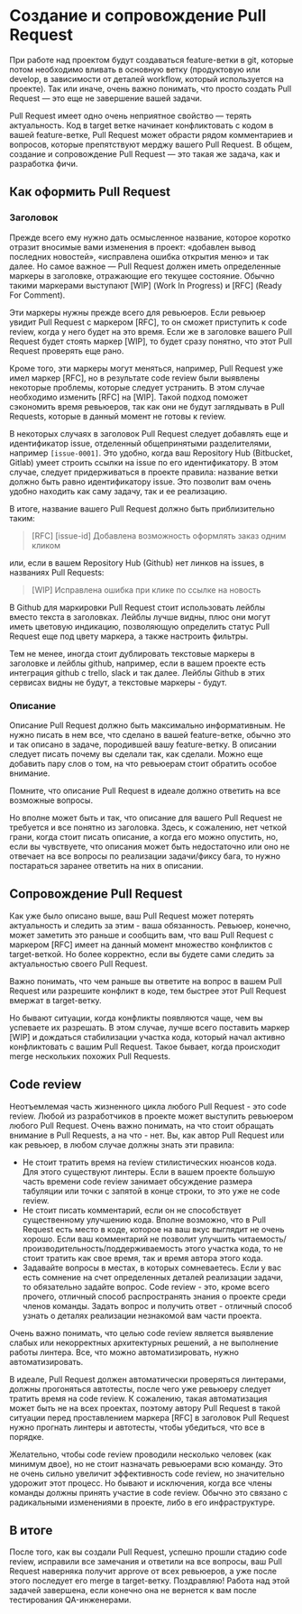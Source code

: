 # Создание и сопровождение Pull Request

При работе над проектом будут создаваться feature-ветки в git,
которые потом необходимо вливать в основную ветку (продуктовую или develop,
в зависимости от деталей workflow, который используется на проекте).
Так или иначе, очень важно понимать, что просто создать
Pull Request — это еще не завершение вашей задачи.

Pull Request имеет одно очень неприятное свойство — терять актуальность.
Код в target ветке начинает конфликтовать с кодом в вашей feature-ветке,
Pull Request может обрасти рядом комментариев и вопросов, которые препятствуют
мерджу вашего Pull Request. В общем, создание и сопровождение
Pull Request — это такая же задача, как и разработка фичи.

## Как оформить Pull Request
### Заголовок

Прежде всего ему нужно дать осмысленное название, которое коротко отразит
вносимые вами изменения в проект: «добавлен вывод последних новостей»,
«исправлена ошибка открытия меню» и так далее.
Но самое важное — Pull Request должен иметь определенные маркеры в заголовке,
отражающие его текущее состояние. Обычно такими маркерами выступают
[WIP] (Work In Progress) и [RFC] (Ready For Comment).

Эти маркеры нужны прежде всего для ревьюеров. Если ревьюер увидит Pull Request
с маркером [RFC], то он сможет приступить к code review,
когда у него будет на это время. Если же в заголовке вашего Pull Request
будет стоять маркер [WIP], то будет сразу понятно, что этот
Pull Request проверять еще рано.

Кроме того, эти маркеры могут меняться, например, Pull Request уже имел
маркер [RFC], но в результате code review были выявлены некоторые проблемы,
которые следует устранить. В этом случае необходимо изменить [RFC] на [WIP].
Такой подход поможет сэкономить время ревьюеров, так как они не будут
заглядывать в Pull Requests, которые в данный момент не готовы к review.

В некоторых случаях в заголовок Pull Request следует добавлять еще и
идентификатор issue, отделенный общепринятыми разделителями,
например `[issue-0001]`. Это удобно, когда ваш Repository Hub
(Bitbucket, Gitlab) умеет строить ссылки на issue по его идентификатору.
В этом случае, следует придерживаться в проекте правила: название ветки
должно быть равно идентификатору issue.
Это позволит вам очень удобно находить как саму задачу, так и ее реализацию.

В итоге, название вашего Pull Request должно быть приблизительно таким:

> [RFC] [issue-id] Добавлена возможность оформлять заказ одним кликом

или, если в вашем Repository Hub (Github) нет линков на issues,
в названиях Pull Requests:

> [WIP] Исправлена ошибка при клике по ссылке на новость

В Github для маркировки Pull Request стоит использовать лейблы вместо текста
в заголовках. Лейблы лучше видны, плюс они могут иметь цветовую индикацию,
позволяющую определить статус Pull Request еще под цвету маркера,
а также настроить фильтры.

Тем не менее, иногда стоит дублировать текстовые маркеры в заголовке
и лейблы github, например, если в вашем проекте есть интеграция github
c trello, slack и так далее. Лейблы Github в этих сервисах видны не будут,
а текстовые маркеры - будут.

### Описание

Описание Pull Request должно быть максимально информативным.
Не нужно писать в нем все, что сделано в вашей feature-ветке,
обычно это и так описано в задаче, породившей вашу feature-ветку.
В описании следует писать почему вы сделали так, как сделали.
Можно еще добавить пару слов о том, на что ревьюерам стоит
обратить особое внимание.

Помните, что описание Pull Request в идеале должно ответить
на все возможные вопросы.

Но вполне может быть и так, что описание для вашего Pull Request не требуется
и все понятно из заголовка. Здесь, к сожалению, нет четкой грани,
когда стоит писать описание, а когда его можно опустить, но,
если вы чувствуете, что описания может быть недостаточно или оно не отвечает
на все вопросы по реализации задачи/фиксу бага, то нужно постараться
заранее ответить на них в описании.

## Сопровождение Pull Request

Как уже было описано выше, ваш Pull Request может потерять актуальность и
следить за этим - ваша обязанность. Ревьюер, конечно, может заметить это
раньше и сообщить вам, что ваш Pull Request с маркером [RFC] имеет на
данный момент множество конфликтов с target-веткой. Но более корректно,
если вы будете сами следить за актуальностью своего Pull Request.

Важно понимать, что чем раньше вы ответите на вопрос в вашем Pull Request или
разрешите конфликт в коде, тем быстрее этот Pull Request вмержат в target-ветку.

Но бывают ситуации, когда конфликты появляются чаще,
чем вы успеваете их разрешать. В этом случае, лучше всего поставить
маркер [WIP] и дождаться стабилизации участка кода, который начал активно
конфликтовать с вашим Pull Request.
Такое бывает, когда происходит merge нескольких похожих Pull Requests.

## Code review

Неотъемлемая часть жизненного цикла любого Pull Request - это code review.
Любой из разработчиков в проекте может выступить ревьюером любого Pull Request.
Очень важно понимать, на что стоит обращать внимание в Pull Requests,
а на что - нет. Вы, как автор Pull Request или как ревьюер,
в любом случае должны знать эти правила:

- Не стоит тратить время на review стилистических нюансов кода.
  Для этого существуют линтеры. Если в вашем проекте большую часть
  времени code review занимает обсуждение размера табуляции или точки
  с запятой в конце строки, то это уже не code review.
- Не стоит писать комментарий, если он не способствует существенному
  улучшению кода. Вполне возможно, что в Pull Request есть место в коде,
  которое на ваш вкус выглядит не очень хорошо. Если ваш комментарий не
  позволит улучшить читаемость/производительность/поддерживаемость этого
  участка кода, то не стоит тратить как свое время,
  так и время автора этого кода.
- Задавайте вопросы в местах, в которых сомневаетесь.
  Если у вас есть сомнение на счет определенных деталей реализации задачи,
  то обязательно задайте вопрос. Code review - это, кроме всего прочего,
  отличный способ распространять знания о проекте среди членов команды.
  Задать вопрос и получить ответ - отличный способ узнать о деталях
  реализации незнакомой вам части проекта.

Очень важно понимать, что целью code review является выявление слабых
или некорректных архитектурных решений, а не выполнение работы линтера.
Все, что можно автоматизировать, нужно автоматизировать.

В идеале, Pull Request должен автоматически проверяться линтерами,
должны прогоняться автотесты, после чего уже ревьюеру следует тратить время
на code review. К сожалению, такая автоматизация может быть не на всех
проектах, поэтому автору Pull Request в такой ситуации перед проставлением
маркера [RFC] в заголовок Pull Request нужно прогнать линтеры и автотесты,
чтобы убедиться, что все в порядке.

Желательно, чтобы code review проводили несколько человек (как минимум двое),
но не стоит назначать ревьюерами всю команду. Это не очень сильно увеличит
эффективность code review, но значительно удорожит этот процесс.
Но бывают и исключения, когда все члены команды должны принять участие
в code review. Обычно это связано с радикальными изменениями в проекте,
либо в его инфраструктуре.

## В итоге

После того, как вы создали Pull Request, успешно прошли стадию code review,
исправили все замечания и ответили на все вопросы, ваш Pull Request наверняка
получит approve от всех ревьюеров, а уже после этого последует его merge
в target-ветку. Поздравляю! Работа над этой задачей завершена, если конечно
она не вернется к вам после тестирования QA-инженерами.
